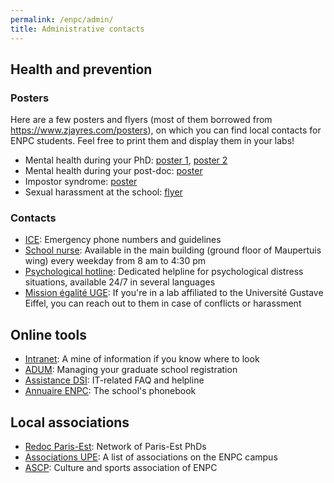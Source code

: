 ```yaml
---
permalink: /enpc/admin/
title: Administrative contacts
---
```


## Health and prevention

### Posters

Here are a few posters and flyers (most of them borrowed from <https://www.zjayres.com/posters>), on which you can find local contacts for ENPC students. Feel free to print them and display them in your labs!

- Mental health during your PhD: [poster 1](../../assets/posters/phd_mental_health_1_enpc.pdf), [poster 2](../../assets/posters/phd_mental_health_2_enpc.pdf)
- Mental health during your post-doc: [poster](../../assets/posters/postdoc_mental_health_enpc.pdf)
- Impostor syndrome: [poster](../../assets/posters/impostor_syndrome_enpc.pdf)
- Sexual harassment at the school: [flyer](../../assets/posters/sexual_harassment_enpc.pdf)

### Contacts

- [ICE](https://intranet-enpc-fr.extranet.enpc.fr/sg/hygiene-et-securite/consignes-generales-de-securite.html): Emergency phone numbers and guidelines
- <a href="mailto:stephanie.le-thuaut@enpc.fr">School nurse</a>: Available in the main building (ground floor of Maupertuis wing) every weekday from 8 am to 4:30 pm
- [Psychological hotline](https://intranet-enpc-fr.extranet.enpc.fr/sg/hygiene-et-securite/cellule-decoute-et-de-soutien-psychologique.html): Dedicated helpline for psychological distress situations, available 24/7 in several languages
- [Mission égalité UGE](https://mission-egalite.univ-gustave-eiffel.fr/): If you're in a lab affiliated to the Université Gustave Eiffel, you can reach out to them in case of conflicts or harassment


## Online tools

- [Intranet](http://extranet.enpc.fr/login?url=http://intranet.enpc.fr): A mine of information if you know where to look
- [ADUM](https://www.adum.fr/): Managing your graduate school registration
- [Assistance DSI](https://assistance.enpc.fr/): IT-related FAQ and helpline
- [Annuaire ENPC](https://annuaire.enpc.fr/search): The school's phonebook

## Local associations

- [Redoc Paris-Est](https://redocparisest.wordpress.com/): Network of Paris-Est PhDs
- [Associations UPE](https://www.paris-est-sup.fr/campus/associations/): A list of associations on the ENPC campus
- [ASCP](http://www.ascp-ponts.fr/): Culture and sports association of ENPC
